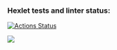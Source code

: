 ### Hexlet tests and linter status:
[![Actions Status](https://github.com/JohnyTest12345/backend-project-44/workflows/hexlet-check/badge.svg)](https://github.com/JohnyTest12345/backend-project-44/actions)


<a href="https://codeclimate.com/github/JohnyTest12345/backend-project-44/maintainability"><img src="https://api.codeclimate.com/v1/badges/56b8fd25757b9602cc46/maintainability" /></a>